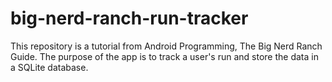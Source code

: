 # big-nerd-ranch-run-tracker

This repository is a tutorial from Android Programming, The Big Nerd Ranch Guide. The purpose of the app is to track a user's run and store the data in a SQLite database.
